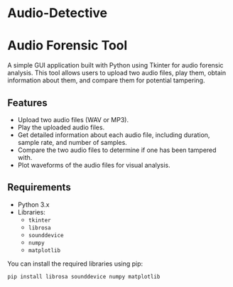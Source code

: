 # Audio-Detective
# Audio Forensic Tool

A simple GUI application built with Python using Tkinter for audio forensic analysis. This tool allows users to upload two audio files, play them, obtain information about them, and compare them for potential tampering.

## Features

- Upload two audio files (WAV or MP3).
- Play the uploaded audio files.
- Get detailed information about each audio file, including duration, sample rate, and number of samples.
- Compare the two audio files to determine if one has been tampered with.
- Plot waveforms of the audio files for visual analysis.

## Requirements

- Python 3.x
- Libraries:
  - `tkinter`
  - `librosa`
  - `sounddevice`
  - `numpy`
  - `matplotlib`

You can install the required libraries using pip:

```bash
pip install librosa sounddevice numpy matplotlib
